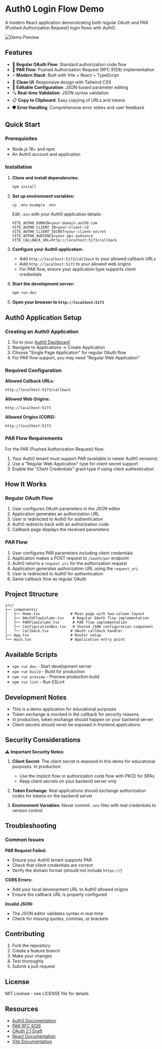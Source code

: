 # Auth0 Login Flow Demo

A modern React application demonstrating both regular OAuth and PAR (Pushed Authorization Request) login flows with Auth0.

![Demo Preview](https://via.placeholder.com/800x400/blue/white?text=Auth0+Login+Flow+Demo)

## Features

- 🔐 **Regular OAuth Flow**: Standard authorization code flow
- 🚀 **PAR Flow**: Pushed Authorization Request (RFC 9126) implementation
- ⚡ **Modern Stack**: Built with Vite + React + TypeScript
- 🎨 **Clean UI**: Responsive design with Tailwind CSS
- 📝 **Editable Configuration**: JSON-based parameter editing
- 🔍 **Real-time Validation**: JSON syntax validation
- 📋 **Copy to Clipboard**: Easy copying of URLs and tokens
- 🛡️ **Error Handling**: Comprehensive error states and user feedback

## Quick Start

### Prerequisites

- Node.js 18+ and npm
- An Auth0 account and application

### Installation

1. **Clone and install dependencies:**
   ```bash
   npm install
   ```

2. **Set up environment variables:**
   ```bash
   cp .env.example .env
   ```

   Edit `.env` with your Auth0 application details:
   ```env
   VITE_AUTH0_DOMAIN=your-domain.auth0.com
   VITE_AUTH0_CLIENT_ID=your-client-id
   VITE_AUTH0_CLIENT_SECRET=your-client-secret
   VITE_AUTH0_AUDIENCE=your-api-audience
   VITE_CALLBACK_URL=http://localhost:5173/callback
   ```

3. **Configure your Auth0 application:**
   - Add `http://localhost:5173/callback` to your allowed callback URLs
   - Add `http://localhost:5173` to your allowed web origins
   - For PAR flow, ensure your application type supports client credentials

4. **Start the development server:**
   ```bash
   npm run dev
   ```

5. **Open your browser to `http://localhost:5173`**

## Auth0 Application Setup

### Creating an Auth0 Application

1. Go to your [Auth0 Dashboard](https://manage.auth0.com/)
2. Navigate to Applications → Create Application
3. Choose "Single Page Application" for regular OAuth flow
4. For PAR flow support, you may need "Regular Web Application"

### Required Configuration

**Allowed Callback URLs:**
```
http://localhost:5173/callback
```

**Allowed Web Origins:**
```
http://localhost:5173
```

**Allowed Origins (CORS):**
```
http://localhost:5173
```

### PAR Flow Requirements

For the PAR (Pushed Authorization Request) flow:

1. Your Auth0 tenant must support PAR (available in newer Auth0 versions)
2. Use a "Regular Web Application" type for client secret support
3. Enable the "Client Credentials" grant type if using client authentication

## How It Works

### Regular OAuth Flow

1. User configures OAuth parameters in the JSON editor
2. Application generates an authorization URL
3. User is redirected to Auth0 for authentication
4. Auth0 redirects back with an authorization code
5. Callback page displays the received parameters

### PAR Flow

1. User configures PAR parameters including client credentials
2. Application makes a POST request to `/oauth/par` endpoint
3. Auth0 returns a `request_uri` for the authorization request
4. Application generates authorization URL using the `request_uri`
5. User is redirected to Auth0 for authentication
6. Same callback flow as regular OAuth

## Project Structure

```
src/
├── components/
│   ├── Home.tsx              # Main page with two-column layout
│   ├── OAuthFlowColumn.tsx    # Regular OAuth flow implementation
│   ├── PARFlowColumn.tsx      # PAR flow implementation
│   ├── ConfigurationBox.tsx   # Shared JSON configuration component
│   └── Callback.tsx          # OAuth callback handler
├── App.tsx                   # Router setup
└── main.tsx                  # Application entry point
```

## Available Scripts

- `npm run dev` - Start development server
- `npm run build` - Build for production
- `npm run preview` - Preview production build
- `npm run lint` - Run ESLint

## Development Notes

- This is a demo application for educational purposes
- Token exchange is mocked in the callback for security reasons
- In production, token exchange should happen on your backend server
- Client secrets should never be exposed in frontend applications

## Security Considerations

⚠️ **Important Security Notes:**

1. **Client Secret**: The client secret is exposed in this demo for educational purposes. In production:
   - Use the implicit flow or authorization code flow with PKCE for SPAs
   - Keep client secrets on your backend server only

2. **Token Exchange**: Real applications should exchange authorization codes for tokens on the backend server

3. **Environment Variables**: Never commit `.env` files with real credentials to version control

## Troubleshooting

### Common Issues

**PAR Request Failed:**
- Ensure your Auth0 tenant supports PAR
- Check that client credentials are correct
- Verify the domain format (should not include `https://`)

**CORS Errors:**
- Add your local development URL to Auth0 allowed origins
- Ensure the callback URL is properly configured

**Invalid JSON:**
- The JSON editor validates syntax in real-time
- Check for missing quotes, commas, or brackets

## Contributing

1. Fork the repository
2. Create a feature branch
3. Make your changes
4. Test thoroughly
5. Submit a pull request

## License

MIT License - see LICENSE file for details

## Resources

- [Auth0 Documentation](https://auth0.com/docs)
- [PAR RFC 9126](https://tools.ietf.org/rfc/rfc9126.txt)
- [OAuth 2.1 Draft](https://datatracker.ietf.org/doc/draft-ietf-oauth-v2-1/)
- [React Documentation](https://react.dev)
- [Vite Documentation](https://vitejs.dev)
